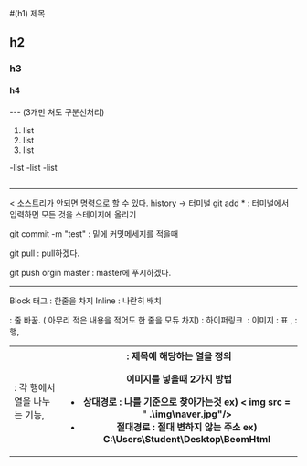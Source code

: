 #(h1) 제목  
## h2
### h3
#### h4


--- (3개만 쳐도 구분선처리)

1. list
2. list
3. list

-list
-list
-list

<img src = ""/>

-------------------------------------------------------------------------------------
<Sourcetree>
< 소스트리가 안되면 명령으로 할 수 있다. history -> 터미널 
git add *  : 터미널에서 입력하면 모든 것을 스테이지에 올리기

git commit -m "test"  : 밑에 커밋메세지를 적을때 

git pull   :  pull하겠다.

git push orgin master : master에 푸시하겠다.

--------------------------------------------------------------------------------------
<HTML>
Block 태그 : 한줄을 차지
Inline : 나란히 배치 
<p> : 줄 바꿈. ( 아무리 적은 내용을 적어도 한 줄을 모듀 차지) 
<a> : 하이퍼링크 
<img sre> : 이미지
<table > : 표 , <tr> :행, <td> : 각 행에서 열을 나누는 기능, <th> : 제목에 해당하는 열을 정의

이미지를 넣을때 2가지 방법

- 상대경로 : 나를 기준으로 찾아가는것 ex) < img src = " .\img\naver.jpg"/>
- 절대경로 : 절대 변하지 않는 주소 ex) C:\Users\Student\Desktop\BeomHtml